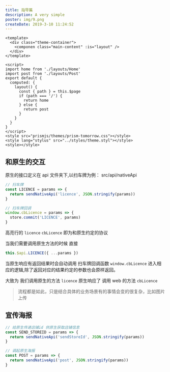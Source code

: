 ```yaml
---
title: 指导篇
description: A very simple 
poster: img/9.png
createDate: 2019-3-10 11:24:52
---
```


<!-- more -->

```vue
<template>
  <div class="theme-container">
    <componen class="main-content" :is="layout" />
  </div>
</template>

<script>
import home from './layouts/Home'
import post from './layouts/Post'
export default {
  computed: {
    layout() {
      const { path } = this.$page
      if (path === '/') {
        return home
      } else {
        return post
      }
    }
  }
}
</script>
<style src="prismjs/themes/prism-tomorrow.css"></style>
<style lang="stylus" src="../styles/theme.styl"></style>
<style></style>
```


## 和原生的交互

原生的接口定义在 api 文件夹下,以扫车牌为例：
src/api/nativeApi

```js {3,7}
// 扫车牌
const LICENCE = params => {
  return sendNativeApi('licence', JSON.stringify(params))
}

// 扫车牌回调
window.cbLicence = params => {
  store.commit('LICENCE', params)
}
```

高亮行的 `licence` `cbLicence` 即为和原生约定的协议

当我们需要调用原生方法的时候 直接

```js
this.$api.LICENCE({ ...params })
```

当原生响应有返回结果时会自动调用 扫车牌回调函数 `window.cbLicence` 进入相应的逻辑,除了返回对应的结果约定的参数也会原样返回。

大致为 我们调用原生的方法 `licence` 原生响应了 调用 web 的方法 `cbLicence`

> 流程都是如此，只是结合具体的业务场景有的事情会变的很复杂，比如图片上传

## 宣传海报

```js
// 给原生传递店铺id 供原生获取店铺信息
const SEND_STOREID = params => {
  return sendNativeApi('sendStoreId', JSON.stringify(params))
}

// 调起原生海报
const POST = params => {
  return sendNativeApi('post', JSON.stringify(params))
}
```

